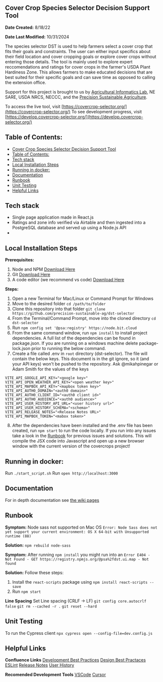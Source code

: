 ## Cover Crop Species Selector Decision Support Tool

**Date Created:** 8/18/22

**Date Last Modified:** 10/31/2024

The species selector DST is used to help farmers select a cover crop that fits their goals and constraints. The user can either input specifics about their field location and cover cropping goals or explore cover crops without entering those details. The tool is mainly used to explore expert reccomendations and ratings for cover crops in the farmer's USDA Plant Hardiness Zone. This allows farmers to make educated decisions that are best suited for their specific goals and can save time as opposed to calling the extension office.

Support for this project is brought to us by [Agricultural Informatics Lab](https://sudokita.com), NE SARE, USDA NRCS, NECCC, and the [Precision Sustainable Agriculture](http://precisionsustainableag.org).

To access the live tool, visit [https://covercrop-selector.org/](https://covercrop-selector.org/)
To see development progress, visit [https://develop.covercrop-selector.org/](https://develop.covercrop-selector.org/)

## Table of Contents:

- [Cover Crop Species Selector Decision Support Tool](#cover-crop-species-selector-decision-support-tool)
- [Table of Contents:](#table-of-contents)
- [Tech stack](#tech-stack)
- [Local Installation Steps](#local-installation-steps)
- [Running in docker:](#running-in-docker)
- [Documentation](#documentation)
- [Runbook](#runbook)
- [Unit Testing](#unit-testing)
- [Helpful Links](#helpful-links)

## Tech stack

- Single page application made in React.js
- Ratings and zone info verified via Airtable and then ingested into a PostgreSQL database and served up using a Node.js API
-

## Local Installation Steps

**Prerequisites:**

1. Node and NPM [Download Here](https://nodejs.org/en/download/)
2. Git [Download Here](https://git-scm.com/book/en/v2/Getting-Started-Installing-Git)
3. A code editor (we recommend vs code) [Download Here](https://code.visualstudio.com/docs/setup/setup-overview)

**Steps:**

1. Open a new Terminal for Mac/Linux or Command Prompt for Windows
2. Move to the desired folder `cd /path/to/folder`
3. Clone this repository into that folder `git clone https://github.com/precision-sustainable-ag/dst-selector`
4. From the Terminal/Command Prompt, move into the cloned directory `cd dst-selector`
5. Run `npm config set '@psa:registry' https://node.bit.cloud`
6. From the same command window, run `npm install` to install project dependencies. A full list of the dependencies can be found in package.json. If you are running on a windows machine delete package-lock.json prior to running the below command.
7. Create a file called .env in `root` directory (dst-selector). The file will contain the below keys. This document is in the git ignore, so it (and your API keys) won't be pushed to the repository. Ask @mikahpinegar or Adam Smith for the values of the keys

```
VITE_API_GOOGLE_API_KEY="<google key>"
VITE_API_OPEN_WEATHER_API_KEY="<open weather key>"
VITE_API_MAPBOX_API_KEY="<mapbox token key>"
VITE_API_AUTH0_DOMAIN="<auth0 domain>"
VITE_API_AUTH0_CLIENT_ID="<auth0 client id>"
VITE_API_AUTH0_AUDIENCE="<auth0 audience>"
VITE_API_USER_HISTORY_API_URL="<user history url>"
VITE_API_USER_HISTORY_SCHEMA="<schema>"
VITE_API_RELEASE_NOTES="<Release Notes URL>"
VITE_API_MAPBOX_TOKEN="<mabox token>"
```

8. After the dependencies have been installed and the .env file has been created, run `npm start` to run the code locally. If you run into any issues take a look in the [Runbook](#runbook) for previous issues and solutions. This will compile the JSX code into Javascript and open up a new browser window with the current version of the covercrops project!

## Running in docker:

Run `./start_script.sh`
Run `open http://localhost:3000`

## Documentation

For in depth documentation see [the wiki pages](https://precision-sustainable-ag.atlassian.net/wiki/spaces/DST/pages/156500002/Species+Selector)

## Runbook

**Symptom:**
Node sass not supported on Mac OS `Error: Node Sass does not yet support your current environment: OS X 64-bit with Unsupported runtime (88)`

**Solution:**
`npm rebuild node-sass`

**Symptom:**
After running `npm install` you might run into an `Error E404 - Not Found - GET https://registry.npmjs.org/@psa%2fdst.ui.map - Not found`

**Solution:**
Follow these steps:

1. Install the `react-scripts` package using `npm install react-scripts --save`
2. Run `npm start`

**Line Spacing**
Set Line spacing (CRLF -> LF)
`git config core.autocrlf false`
`git rm --cached -r .`
`git reset --hard`

## Unit Testing

To run the Cypress client
`npx cypress open --config-file=dev.config.js`

## Helpful Links

**Confluence Links**
[Development Best Practices](https://precision-sustainable-ag.atlassian.net/wiki/spaces/ON/pages/381255706/Development+Best+Practices?atl_f=PAGETREE)
[Design Best Practaces](https://precision-sustainable-ag.atlassian.net/wiki/spaces/DST/pages/582746142/Web+Content+Accessibility+Guidelines+Best+Practices)
[ESLint](https://precision-sustainable-ag.atlassian.net/wiki/spaces/ON/pages/203915267/Linting+an+Application?atl_f=PAGETREE)
[Release Notes](https://precision-sustainable-ag.atlassian.net/wiki/spaces/DST/pages/277413889/Species+Selector+Release+Notes)
[User History](https://precision-sustainable-ag.atlassian.net/wiki/spaces/DST/pages/493584392/User+History+Introduction)

**Recomended Development Tools**
[VSCode](https://code.visualstudio.com/)
[Cursor](https://www.cursor.com/)
